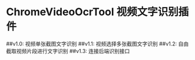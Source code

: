 # ChromeVideoOcrTool 视频文字识别插件
##v1.0: 视频单张截图文字识别
##v1.1: 视频选择多张截图文字识别
##v1.2: 自由截取视频片段进行文字识别
##v1.3: 连接后端识别接口